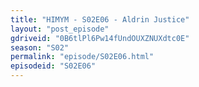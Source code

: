 ```yaml
---
title: "HIMYM - S02E06 - Aldrin Justice"
layout: "post_episode"
gdriveid: "0B6tlPl6Pw14fUndOUXZNUXdtc0E"
season: "S02"
permalink: "episode/S02E06.html"
episodeid: "S02E06"
---
```

